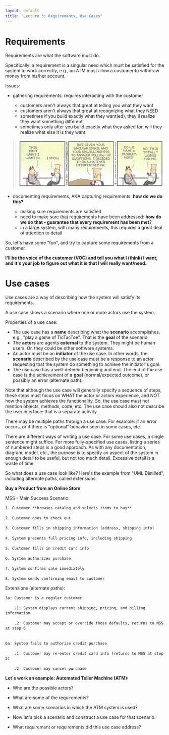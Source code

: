 ```yaml
---
layout: default
title: "Lecture 3: Requirements, Use Cases"
---
```


Requirements
============

Requirements are what the software must do.

Specifically: a requirement is a singular need which must be satisfied for the system to work correctly, e.g., an ATM must allow a customer to withdraw money from his/her account.

Issues:

-   gathering requirements: requires interacting with the customer

    -   customers aren't always that great at telling you what they want
	-	customers aren't always that great at recognizing what they NEED
    -   sometimes if you build exactly what they want(ed), they'll realize they want something different
	-	sometimes only after you build exactly what they asked for, will they realize what else it is they want
	
> ![dilbert](Dilbert_Requirements.png)	

-   documenting requirements, AKA capturing requirements: **how do we do this?**
		
	-   making sure requirements are satisfied
    -   need to make sure that requirements have been addressed: **how do we do that - guarantee that every requirement has been met?**
    -   in a large system, with many requirements, this requires a great deal of attention to detail
	
So, let's have some "fun", and try to capture some requirements from a customer.

**I'll be the voice of the customer (VOC) and tell you what I (think) I want, and it's your job to figure out what it is that I will really want/need.**


Use cases
=========

Use cases are a way of describing how the system will satisfy its requirements.

A use case shows a scenario where one or more actors use the system.

Properties of a use case:

-   The use case has a **name** describing what the **scenario** accomplishes, e.g., "play a game of TicTacToe".  That is the **goal** of the scenario.
-   The **actors** are agents **external** to the system. They might be human users. Or, they could be other software systems.
-   An actor must be an **initiator** of the use case. In other words, the **scenario** described by the use case must be a response to an actor requesting that the system do something to achieve the initiator's goal.
-   The use case has a well-defined beginning and end. The end of the use case is the achievement of a **goal** (normal/expected outcome), or possibly an error (alternate path).

Note that although the use case will generally specify a sequence of steps, these steps must focus on WHAT the actor or actors experience, and NOT how the system achieves the functionality. So, the use case must not mention objects, methods, code, etc. The use case should also not describe the user interface: that is a separate activity.

There may be multiple paths through a use case. For example: if an error occurs, or if there is "optional" behavior seen in some cases, etc.

There are different ways of writing a use case. For some use cases, a single sentence might suffice. For more fully-specified use cases, listing a series of numbered steps is a good approach. As with any documentation, diagram, model, etc., the purpose is to specify an aspect of the system in enough detail to be useful, but not too much detail. Excessive detail is a waste of time.

So what does a use case look like?  Here's the example from "UML Distilled", including alternate paths, called extensions:

**Buy a Product from an Online Store**

MSS - Main Success Scenario:

	1. Customer **browses catalog and selects items to buy**

	2. Customer goes to check out

	3. Customer fills in shipping information (address, shipping info)

	4. System presents full pricing info, including shipping

	5. Customer fills in credit card info

	6. System authorizes purchase

	7. System confirms sale immediately

	8. System sends confirming email to customer

Extensions (alternate paths):

	3a: Customer is a regular customer

		.1: System displays current shipping, pricing, and billing information
		
		.2: Customer may accept or override those defaults, returns to MSS at step 6
		
	
	6a: System fails to authorize credit purchase

		.1: Customer may re-enter credit card info (returns to MSS at step 5)
		
		.2: Customer may cancel purchase
	

**Let's work an example: Automated Teller Machine (ATM):**

-	Who are the possible actors?
<!-- commenting out the answers
-   Customer
-   Bank system (this is software, but it is external to the ATM system, so it's considered an actor)
-   Bank employee who adds cash, collects deposits, etc.
-	Service technician, installs, repairs, replaces, etc.
--->

-	What are some of the requirements?
<!-- commenting out the answers
-   customers can access their accounts (withdraw, deposit, check balance, etc.)
-   the system is secure (only authorized users can use)
-	remote access to/from bank
-	integrated security system
-   etc.
--->

-	 What are some scenarios in which the ATM system is used?
<!-- commenting out the answers
-   withdrawal
-   deposit
-   check balance
-   stock with cash
-   etc.
--->

-	Now let's pick a scenario and construct a use case for that scenario.

-	What requirement or requirements did this use case address?

